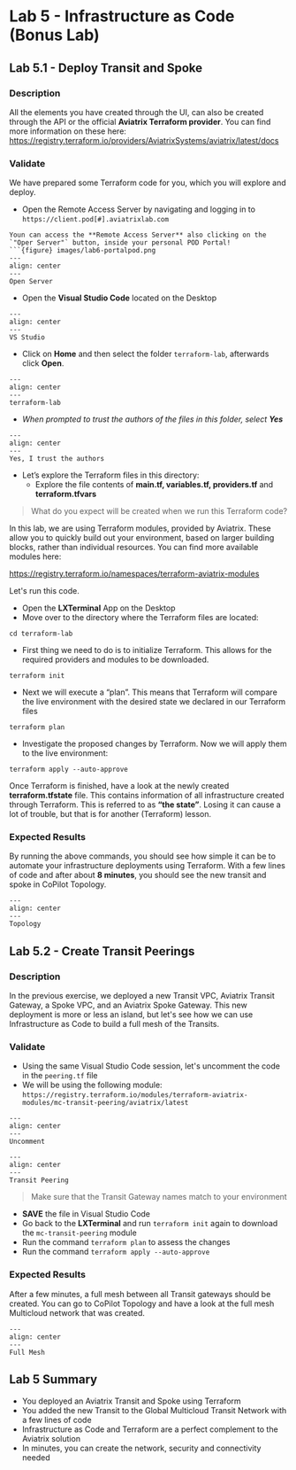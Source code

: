 # Lab 5 - Infrastructure as Code (Bonus Lab)

## Lab 5.1 - Deploy Transit and Spoke

### Description

All the elements you have created through the UI, can also be created through the API or the official **Aviatrix Terraform provider**. You can find more information on these here:  
https://registry.terraform.io/providers/AviatrixSystems/aviatrix/latest/docs

### Validate

We have prepared some Terraform code for you, which you will explore and deploy.

* Open the Remote Access Server by navigating and logging in to `https://client.pod[#].aviatrixlab.com`

```{note}
Youn can access the **Remote Access Server** also clicking on the `"Oper Server"` button, inside your personal POD Portal!
```{figure} images/lab6-portalpod.png
---
align: center
---
Open Server
```

* Open the **Visual Studio Code** located on the Desktop

```{figure} images/lab6-vs-code-open-folder.png
---
align: center
---
VS Studio
```

* Click on **Home** and then select the folder `terraform-lab`, afterwards click **Open**.

```{figure} images/lab5-new.png
---
align: center
---
terraform-lab
```

* _When prompted to trust the authors of the files in this folder, select **Yes**_

```{figure} images/lab5-new2.png
---
align: center
---
Yes, I trust the authors
```

* Let’s explore the Terraform files in this directory:
  * Explore the file contents of **main.tf, variables.tf, providers.tf** and **terraform.tfvars**

> What do you expect will be created when we run this Terraform code?

In this lab, we are using Terraform modules, provided by Aviatrix. These allow you to quickly build out your environment, based on larger building blocks, rather than individual resources. You can find more available modules here:  

https://registry.terraform.io/namespaces/terraform-aviatrix-modules  

Let's run this code.

* Open the **LXTerminal** App on the Desktop
* Move over to the directory where the Terraform files are located:

`cd terraform-lab`

* First thing we need to do is to initialize Terraform. This allows for the required providers and modules to be downloaded.  

`terraform init`

* Next we will execute a “plan”. This means that Terraform will compare the live environment with the desired state we declared in our Terraform files

`terraform plan`

* Investigate the proposed changes by Terraform. Now we will apply them to the live environment:

`terraform apply --auto-approve`

Once Terraform is finished, have a look at the newly created **terraform.tfstate** file. This contains information of all infrastructure created through Terraform. This is referred to as **“the state”**. Losing it can cause a lot of trouble, but that is for another (Terraform) lesson.

### Expected Results

By running the above commands, you should see how simple it can be to automate your infrastructure deployments using Terraform.  With a few lines of code and after about **8 minutes**, you should see the new transit and spoke in CoPilot Topology.  

```{figure} images/lab6-terraform-topology.png
---
align: center
---
Topology
```

## Lab 5.2 - Create Transit Peerings

### Description

In the previous exercise, we deployed a new Transit VPC, Aviatrix Transit Gateway, a Spoke VPC, and an Aviatrix Spoke Gateway.  This new deployment is more or less an island, but let's see how we can use Infrastructure as Code to build a full mesh of the Transits.

### Validate

* Using the same Visual Studio Code session, let's uncomment the code in the `peering.tf` file
* We will be using the following module:  `https://registry.terraform.io/modules/terraform-aviatrix-modules/mc-transit-peering/aviatrix/latest`

```{figure} images/lab5-uncomment.png
---
align: center
---
Uncomment
```

```{figure} images/lab6-transit-peering.png
---
align: center
---
Transit Peering
```

> Make sure that the Transit Gateway names match to your environment

* **SAVE** the file in Visual Studio Code
* Go back to the **LXTerminal** and run `terraform init` again to download the `mc-transit-peering` module
* Run the command `terraform plan` to assess the changes
* Run the command `terraform apply --auto-approve`

### Expected Results

After a few minutes, a full mesh between all Transit gateways should be created. You can go to CoPilot Topology and have a look at the full mesh Multicloud network that was created.

```{figure} images/lab6-topoloy-transit-peerings.png
---
align: center
---
Full Mesh
```

## Lab 5 Summary

* You deployed an Aviatrix Transit and Spoke using Terraform
* You added the new Transit to the Global Multicloud Transit Network with a few lines of code
* Infrastructure as Code and Terraform are a perfect complement to the Aviatrix solution
* In minutes, you can create the network, security and connectivity needed
